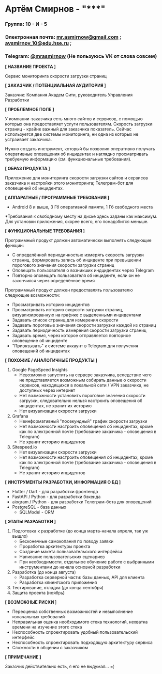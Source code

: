 # Артём Смирнов - "***"

### Группа: 10 - И - 5
### Электронная почта: mr.asmirnow@gmail.com ; avsmirnov_10@edu.hse.ru ;
### Telegram: [@mrasmirnow](https://t.me/mrasmirnow) (Не пользуюсь VK от слова совсем)

**[ НАЗВАНИЕ ПРОЕКТА ]**

Сервис мониторинга скорости загрузки страниц

**[ ЗАКАЗЧИК / ПОТЕНЦИАЛЬНАЯ АУДИТОРИЯ ]**

Заказчик:
Компания Академ Сити, руководитель Управления Разработки

**[ ПРОБЛЕМНОЕ ПОЛЕ ]**

У компании-заказчика есть много сайтов и сервисов, с помощью которых она предоставляет услуги пользователям. Скорость загрузки страниц - крайне важный для заказчика показатель. Сейчас используется две системы мониторинга, ни одна из которых не устраивает заказчика.

Нужно создать инструмент, который бы позволил оперативно получать оперативные оповещения об инцидентах и наглядно просматривать требуемую информацию (см. функциональные требования).

**[ ОБРАЗ ПРОДУКТА ]**

Приложение для мониторинга скорости загрузки сайтов и сервисов заказчика и настройки этого мониторинга; Телеграм-бот для оповещений об инцидентах.


**[ АППАРАТНЫЕ / ПРОГРАММНЫЕ ТРЕБОВАНИЯ ]** 

* Android 8 и выше, 3 Гб оперативной памяти, 1 Гб свободного места

*Требования к свободному месту на диске здесь заданы как максимум. Для установки приложения, скорее всего, его понадобится меньше.

**[ ФУНКЦИОНАЛЬНЫЕ ТРЕБОВАНИЯ ]**

Программный продукт должен автоматически выполнять следующие функции:
* С определённой периодичностью измерять скорость загрузки страниц, формировать запись об инциденте при превышении порогового значения скорости загрузки страниц
* Оповещать пользователя о возникших индцидентах через Telegram
* Повторно оповещать пользователя об инциденте, если он не закончился через определённое время

Программный продукт должен предоставлять пользователю следующие возможности:
* Просматривать историю инцидентов
* Просматривать историю скорости загрузки страниц, визуализированную на графике с выделенными инцидентами
* Задавать список страниц для измерения скорости
* Задавать пороговые значения скорости загрузки каждой из страниц
* Задавать периодичность измерения скорости загрузки страниц
* Задавать время, через которое отправляется повторное оповещение об инциденте
* "Привязывать" к системе аккаунт в Telegram для получения оповещений об инцидентах


**[ ПОХОЖИЕ / АНАЛОГИЧНЫЕ ПРОДУКТЫ ]**

1. Google PageSpeed Insights
    * Невозможно запустить на сервере заказчика, вследствие чего не представляется возможным собирать данные о скорости сервисов, находящихся в локальной сети / VPN заказчика, не доступных через интернет
    * Нет возможности установить пороговые значения скорости загрузки, следовательно нельзя настроить оповещения об инцидентах, не хранит их историю
    * Нет визуализации скорости загрузки
2. Grafana
    * Неинформативный "посекундный" график скорости загрузки
    * Нет возможности настроить оповещения об инцидентах, кроме как по электронной почте (требование заказчика - оповещения в Telegram)
    * Не хранит историю инцидентов
3. Sitespeed.io
    * Нет визуализации скорости загрузки
    * Нет возможности настроить оповещения об инцидентах, кроме как по электронной почте (требование заказчика - оповещения в Telegram)
    * Не хранит историю инцидентов
    

**[ ИНСТРУМЕНТЫ РАЗРАБОТКИ, ИНФОРМАЦИЯ О БД ]**

* Flutter / Dart - для разработки фронтенда
* FastAPI / Python - для разработки бэкенда
* aiogram / Python - для разработки Телеграм-бота для оповещений
* PostgreSQL - база данных
    * SQLModel - ORM

**[ ЭТАПЫ РАЗРАБОТКИ ]**

1. Подготовка к разработке (до конца марта-начала апреля, так уж вышло)
    * Бесконечные самокопания по поводу заявки
    * Проработка архитектуры проекта
    * Создание макета пользовательского интерфейса
    * Написание пользовательских сценариев
    * При необходимости, отдельное обучение работе с выбранными инструментами до начала основной разработки
2. Разработка (до конца августа)
    * Разработка серверной части: базы данных, API для клиента
    * Разработка клиентского приложения
3. Тестирование, отладка (до конца сентября)
4. Защита проекта (ноябрь)

**[ ВОЗМОЖНЫЕ РИСКИ ]**

* Переоценка собственных возможностей и невыполнение изначальных требований
* Неправильная оценка необходимого стека технологий, нехватка времени на изучение этого стека
* Неспособность спроектировать удобный пользовательский интерфейс
* Неспособность спроектировать подходящую архитектуру сервиса
* Сложности в общении с заказчиком

**[ ПРИМЕЧАНИЕ ]**

Заказчик действительно есть, я его не выдумал... =)